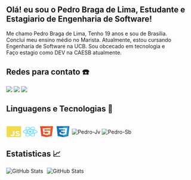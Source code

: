 ## Olá! eu sou o Pedro Braga de Lima, Estudante e Estagiario de Engenharia de Software!

Me chamo Pedro Braga de Lima, Tenho 19 anos e sou de Brasilia.<br>
Conclui meu ensino médio no Marista. Atualmente, estou cursando Engenharia de Software na UCB. Sou obcecado em tecnologia e <br> 
Faço estagio como DEV na CAESB atualmente.
## Redes para contato ☎️
<div> 
  <a href="https://instagram.com/Blima.__" target="_blank"><img src="https://img.shields.io/badge/-Instagram-%23E4405F?style=for-the-badge&logo=instagram&logoColor=white" target="_blank"></a>
  <a href = "mailto:pbl0812@gmail.com"><img src="https://img.shields.io/badge/-Gmail-%23333?style=for-the-badge&logo=gmail&logoColor=white" target="_blank"></a>
  <a href="https://www.linkedin.com/in/" target="_blank"><img src="https://img.shields.io/badge/-LinkedIn-%230077B5?style=for-the-badge&logo=linkedin&logoColor=white" target="_blank"></a> 
  
</div>

## Linguagens e Tecnologias 🤖
<div style="display: inline_block"><br>
  <img align="center" alt="Pedro-Js" height="30" width="40" src="https://raw.githubusercontent.com/devicons/devicon/master/icons/javascript/javascript-plain.svg">
  <img align="center" alt="Pedro-React" height="30" width="40" src="https://raw.githubusercontent.com/devicons/devicon/master/icons/react/react-original.svg">
  <img align="center" alt="Pedro-HTML" height="30" width="40" src="https://raw.githubusercontent.com/devicons/devicon/master/icons/html5/html5-original.svg">
  <img align="center" alt="Pedro-CSS" height="30" width="40" src="https://raw.githubusercontent.com/devicons/devicon/master/icons/css3/css3-original.svg">
  <img align="center" alt="Pedro-Jv" height="30" width="40" src="https://cdn.jsdelivr.net/gh/devicons/devicon@latest/icons/java/java-original.svg">
  <img align="center" alt="Pedro-Sb" height="30" width="40" src="https://cdn.jsdelivr.net/gh/devicons/devicon@latest/icons/spring/spring-original.svg">
  
</div>

  ## Estatisticas 📈
<div>

<p>

  <img 
    align="left" 
    alt="GitHub Stats" 
    height="200" 
    style="padding-right: 10px ;" 
    src="https://github-readme-stats.vercel.app/api?username=Blima-P&show_icons=true&theme=merko&include_all_commits=true&locale=pt-br" />

<img 
      align="left" 
      alt="GitHub Stats" 
      height="124" 
      src="https://github-readme-stats.vercel.app/api/top-langs/?username=Blima-P&theme=dark&layout=compact&custom_title=Tecnologias&langs_count=9" />

</p>
</div>
